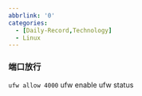 ```yaml
---
abbrlink: '0'
categories: 
  - [Daily-Record,Technology]
  - Linux
---
```



### 端口放行
`ufw allow 4000`
ufw enable
ufw status







